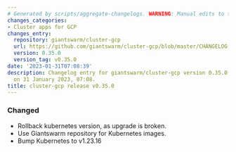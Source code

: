 ```yaml
---
# Generated by scripts/aggregate-changelogs. WARNING: Manual edits to this files will be overwritten.
changes_categories:
- Cluster apps for GCP
changes_entry:
  repository: giantswarm/cluster-gcp
  url: https://github.com/giantswarm/cluster-gcp/blob/master/CHANGELOG.md#0350---2023-01-30
  version: 0.35.0
  version_tag: v0.35.0
date: '2023-01-31T07:08:39'
description: Changelog entry for giantswarm/cluster-gcp version 0.35.0, published
  on 31 January 2023, 07:08.
title: cluster-gcp release v0.35.0
---
```


### Changed
- Rollback kubernetes version, as upgrade is broken.
- Use Giantswarm repository for Kubernetes images.
- Bump Kubernetes to v1.23.16
